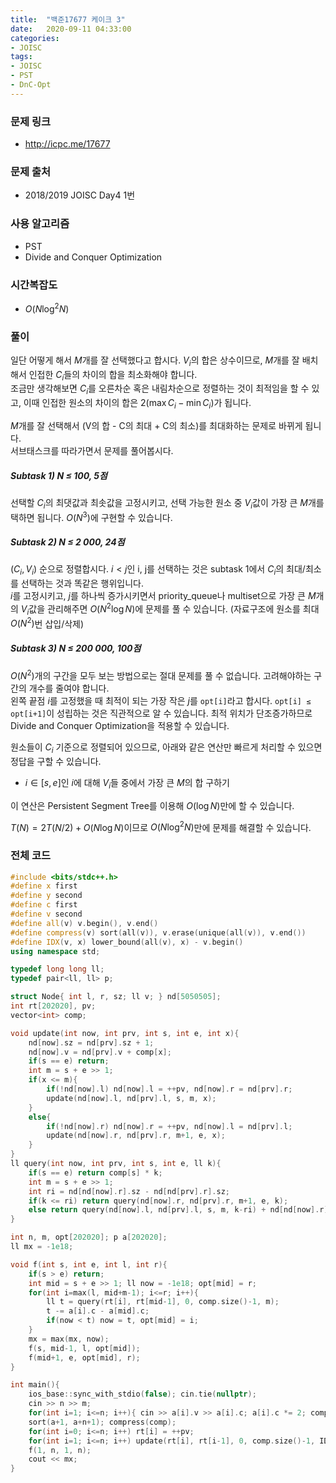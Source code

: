 ```yaml
---
title:  "백준17677 케이크 3"
date:   2020-09-11 04:33:00
categories:
- JOISC
tags:
- JOISC
- PST
- DnC-Opt
---
```


### 문제 링크
* http://icpc.me/17677

### 문제 출처
* 2018/2019 JOISC Day4 1번

### 사용 알고리즘
* PST
* Divide and Conquer Optimization

### 시간복잡도
* $O(N \log^2 N)$

### 풀이
일단 어떻게 해서 $M$개를 잘 선택했다고 합시다. $V_i$의 합은 상수이므로, $M$개를 잘 배치해서 인접한 $C_i$들의 차이의 합을 최소화해야 합니다.<br>
조금만 생각해보면 $C_i$를 오른차순 혹은 내림차순으로 정렬하는 것이 최적임을 할 수 있고, 이때 인접한 원소의 차이의 합은 $2(\max C_i - \min C_i)$가 됩니다.

$M$개를 잘 선택해서 (V의 합 - C의 최대 + C의 최소)를 최대화하는 문제로 바뀌게 됩니다.<br>
서브태스크를 따라가면서 문제를 풀어봅시다.

##### Subtask 1) N ≤ 100, 5점
선택할 $C_i$의 최댓값과 최솟값을 고정시키고, 선택 가능한 원소 중 $V_i$값이 가장 큰 $M$개를 택하면 됩니다. $O(N^3)$에 구현할 수 있습니다.

##### Subtask 2) N ≤ 2 000, 24점
$(C_i, V_i)$ 순으로 정렬합시다. $i < j$인 i, j를 선택하는 것은 subtask 1에서 $C_i$의 최대/최소를 선택하는 것과 똑같은 행위입니다.<br>
$i$를 고정시키고, $j$를 하나씩 증가시키면서 priority_queue나 multiset으로 가장 큰 $M$개의 $V_i$값을 관리해주면 $O(N^2 \log N)$에 문제를 풀 수 있습니다. (자료구조에 원소를 최대 $O(N^2)$번 삽입/삭제)

##### Subtask 3) N ≤ 200 000, 100점
$O(N^2)$개의 구간을 모두 보는 방법으로는 절대 문제를 풀 수 없습니다. 고려해야하는 구간의 개수를 줄여야 합니다.<br>
왼쪽 끝점 $i$를 고정했을 때 최적이 되는 가장 작은 $j$를 `opt[i]`라고 합시다. `opt[i] ≤ opt[i+1]`이 성립하는 것은 직관적으로 알 수 있습니다. 최적 위치가 단조증가하므로 Divide and Conquer Optimization을 적용할 수 있습니다.

원소들이 $C_i$ 기준으로 정렬되어 있으므로, 아래와 같은 연산만 빠르게 처리할 수 있으면 정답을 구할 수 있습니다.
* $i \in [s, e]$인 $i$에 대해 $V_i$들 중에서 가장 큰 $M$의 합 구하기

이 연산은 Persistent Segment Tree를 이용해 $O(\log N)$만에 할 수 있습니다.

$T(N) = 2T(N/2) + O(N \log N)$이므로 $O(N \log^2 N)$만에 문제를 해결할 수 있습니다.

### 전체 코드
```cpp
#include <bits/stdc++.h>
#define x first
#define y second
#define c first
#define v second
#define all(v) v.begin(), v.end()
#define compress(v) sort(all(v)), v.erase(unique(all(v)), v.end())
#define IDX(v, x) lower_bound(all(v), x) - v.begin()
using namespace std;

typedef long long ll;
typedef pair<ll, ll> p;

struct Node{ int l, r, sz; ll v; } nd[5050505];
int rt[202020], pv;
vector<int> comp;

void update(int now, int prv, int s, int e, int x){
    nd[now].sz = nd[prv].sz + 1;
    nd[now].v = nd[prv].v + comp[x];
    if(s == e) return;
    int m = s + e >> 1;
    if(x <= m){
        if(!nd[now].l) nd[now].l = ++pv, nd[now].r = nd[prv].r;
        update(nd[now].l, nd[prv].l, s, m, x);
    }
    else{
        if(!nd[now].r) nd[now].r = ++pv, nd[now].l = nd[prv].l;
        update(nd[now].r, nd[prv].r, m+1, e, x);
    }
}
ll query(int now, int prv, int s, int e, ll k){
    if(s == e) return comp[s] * k;
    int m = s + e >> 1;
    int ri = nd[nd[now].r].sz - nd[nd[prv].r].sz;
    if(k <= ri) return query(nd[now].r, nd[prv].r, m+1, e, k);
    else return query(nd[now].l, nd[prv].l, s, m, k-ri) + nd[nd[now].r].v - nd[nd[prv].r].v;
}

int n, m, opt[202020]; p a[202020];
ll mx = -1e18;

void f(int s, int e, int l, int r){
    if(s > e) return;
    int mid = s + e >> 1; ll now = -1e18; opt[mid] = r;
    for(int i=max(l, mid+m-1); i<=r; i++){
        ll t = query(rt[i], rt[mid-1], 0, comp.size()-1, m);
        t -= a[i].c - a[mid].c;
        if(now < t) now = t, opt[mid] = i;
    }
    mx = max(mx, now);
    f(s, mid-1, l, opt[mid]);
    f(mid+1, e, opt[mid], r);
}

int main(){
    ios_base::sync_with_stdio(false); cin.tie(nullptr);
    cin >> n >> m;
    for(int i=1; i<=n; i++){ cin >> a[i].v >> a[i].c; a[i].c *= 2; comp.push_back(a[i].v); }
    sort(a+1, a+n+1); compress(comp);
    for(int i=0; i<=n; i++) rt[i] = ++pv;
    for(int i=1; i<=n; i++) update(rt[i], rt[i-1], 0, comp.size()-1, IDX(comp, a[i].v));
    f(1, n, 1, n);
    cout << mx;
}
```
